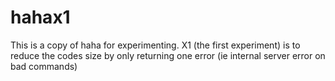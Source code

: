 # hahax1

This is a copy of haha for experimenting. 
X1 (the first experiment) is to reduce the codes size by only returning one
error (ie internal server error on bad commands)
